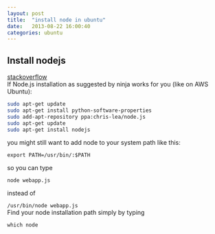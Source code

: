 ```yaml
---
layout: post
title:  "install node in ubuntu"
date:   2013-08-22 16:00:40
categories: ubuntu
---
```


## Install nodejs
[stackoverflow](http://stackoverflow.com/questions/2424346/getting-error-while-running-simple-javascript-using-node-framework)  
If Node.js installation as suggested by ninja works for you (like on AWS Ubuntu):

```bash
sudo apt-get update  
sudo apt-get install python-software-properties    
sudo add-apt-repository ppa:chris-lea/node.js    
sudo apt-get update  
sudo apt-get install nodejs
``` 

you might still want to add node to your system path like this:

`export PATH=/usr/bin/:$PATH`  

so you can type

`node webapp.js`  

instead of

`/usr/bin/node webapp.js`  
Find your node installation path simply by typing

`which node`